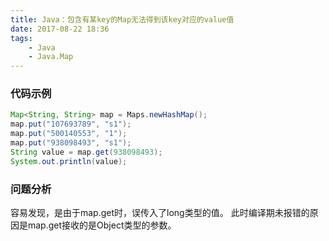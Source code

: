 ```yaml
---
title: Java：包含有某key的Map无法得到该key对应的value值
date: 2017-08-22 18:36
tags:
    - Java
    - Java.Map
---
```


### 代码示例
``` java
Map<String, String> map = Maps.newHashMap();
map.put("107693789", "s1");
map.put("500140553", "1");
map.put("938098493", "s1");
String value = map.get(938098493);
System.out.println(value);
```

### 问题分析
容易发现，是由于map.get时，误传入了long类型的值。
此时编译期未报错的原因是map.get接收的是Object类型的参数。
